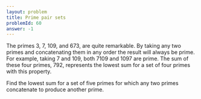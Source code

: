 ```yaml
---
layout: problem
title: Prime pair sets
problemId: 60
answer: -1
---
```

The primes 3, 7, 109, and 673, are quite remarkable. By taking any two primes and concatenating them in any order the result will always be prime. For example, taking 7 and 109, both 7109 and 1097 are prime. The sum of these four primes, 792, represents the lowest sum for a set of four primes with this property.

Find the lowest sum for a set of five primes for which any two primes concatenate to produce another prime.